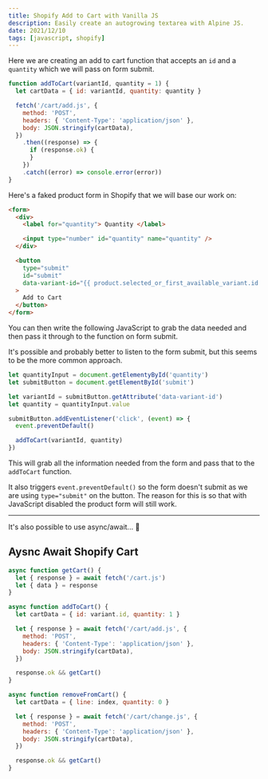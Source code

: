 ```yaml
---
title: Shopify Add to Cart with Vanilla JS
description: Easily create an autogrowing textarea with Alpine JS.
date: 2021/12/10
tags: [javascript, shopify]
---
```


Here we are creating an add to cart function that accepts an `id` and a
`quantity` which we will pass on form submit.

```js
function addToCart(variantId, quantity = 1) {
  let cartData = { id: variantId, quantity: quantity }

  fetch('/cart/add.js', {
    method: 'POST',
    headers: { 'Content-Type': 'application/json' },
    body: JSON.stringify(cartData),
  })
    .then((response) => {
      if (response.ok) {
      }
    })
    .catch((error) => console.error(error))
}
```

Here's a faked product form in Shopify that we will base our work on:

```html
<form>
  <div>
    <label for="quantity"> Quantity </label>

    <input type="number" id="quantity" name="quantity" />
  </div>

  <button
    type="submit"
    id="submit"
    data-variant-id="{{ product.selected_or_first_available_variant.id }}"
  >
    Add to Cart
  </button>
</form>
```

You can then write the following JavaScript to grab the data needed and then
pass it through to the function on form submit.

It's possible and probably better to listen to the form submit, but this seems
to be the more common approach.

```js
let quantityInput = document.getElementyById('quantity')
let submitButton = document.getElementById('submit')

let variantId = submitButton.getAttribute('data-variant-id')
let quantity = quantityInput.value

submitButton.addEventListener('click', (event) => {
  event.preventDefault()

  addToCart(variantId, quantity)
})
```

This will grab all the information needed from the form and pass that to the
`addToCart` function.

It also triggers `event.preventDefault()` so the form doesn't submit as we are
using `type="submit"` on the button. The reason for this is so that with
JavaScript disabled the product form will still work.

---

It's also possible to use async/await... 👀

## Aysnc Await Shopify Cart

```js
async function getCart() {
  let { response } = await fetch('/cart.js')
  let { data } = response
}

async function addToCart() {
  let cartData = { id: variant.id, quantity: 1 }

  let { response } = await fetch('/cart/add.js', {
    method: 'POST',
    headers: { 'Content-Type': 'application/json' },
    body: JSON.stringify(cartData),
  })

  response.ok && getCart()
}

async function removeFromCart() {
  let cartData = { line: index, quantity: 0 }

  let { response } = await fetch('/cart/change.js', {
    method: 'POST',
    headers: { 'Content-Type': 'application/json' },
    body: JSON.stringify(cartData),
  })

  response.ok && getCart()
}
```
